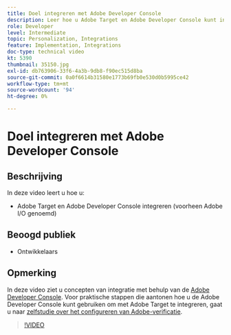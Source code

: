 ```yaml
---
title: Doel integreren met Adobe Developer Console
description: Leer hoe u Adobe Target en Adobe Developer Console kunt integreren.
role: Developer
level: Intermediate
topic: Personalization, Integrations
feature: Implementation, Integrations
doc-type: technical video
kt: 5390
thumbnail: 35150.jpg
exl-id: db763906-33f6-4a3b-9db8-f90ec515d8ba
source-git-commit: 0a0f6614b31580e1773b69fb0e530d0b5995ce42
workflow-type: tm+mt
source-wordcount: '94'
ht-degree: 0%

---
```


# Doel integreren met Adobe Developer Console

## Beschrijving

In deze video leert u hoe u:

* Adobe Target en Adobe Developer Console integreren (voorheen Adobe I/O genoemd)

## Beoogd publiek

* Ontwikkelaars

## Opmerking

In deze video ziet u concepten van integratie met behulp van de [Adobe Developer Console](https://developer.adobe.com/developer-console/). Voor praktische stappen die aantonen hoe u de Adobe Developer Console kunt gebruiken om met Adobe Target te integreren, gaat u naar [zelfstudie over het configureren van Adobe-verificatie](https://experienceleague.adobe.com/docs/target-learn/tutorials/apis/configure-io-target-integration.html?lang=en).

>[!VIDEO](https://video.tv.adobe.com/v/35150/?quality=12)
